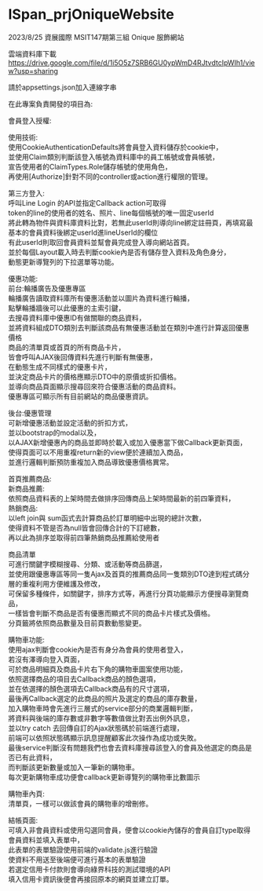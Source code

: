 # ISpan_prjOniqueWebsite  
  
2023/8/25 資展國際 MSIT147期第三組 Onique 服飾網站  
  
雲端資料庫下載
https://drive.google.com/file/d/1i5O5z7SRB6GU0ypWmD4RJtvdtcIpWIh1/view?usp=sharing  
  
請於appsettings.json加入連線字串  
  
在此專案負責開發的項目為:  
  
會員登入授權:  
  
使用技術:  
使用CookieAuthenticationDefaults將會員登入資料儲存於cookie中，  
並使用Claim類別判斷該登入帳號為資料庫中的員工帳號或會員帳號，  
宣告使用者的ClaimTypes.Role儲存帳號的使用角色，  
再使用[Authorize]針對不同的controller或action進行權限的管理。  
  
  
  
第三方登入:  
呼叫Line Login 的API並指定Callback action可取得  
token的line的使用者的姓名、照片、line每個帳號的唯一固定userId  
將此轉為物件與資料庫資料比對，若無此userId則導向line綁定註冊頁，再填寫最基本的會員資料後綁定userId進lineUserId的欄位  
有此userId則取回會員資料並幫會員完成登入導向網站首頁。  
並於每個Layout載入時去判斷cookie內是否有儲存登入資料及角色身分，  
動態更新導覽列的下拉選單等功能。  

  
優惠功能:  
前台:輪播廣告及優惠專區  
輪播廣告讀取資料庫所有優惠活動並以圖片為資料進行輪播，  
點擊輪播牆後可以此優惠的主索引鍵，  
去搜尋資料庫中優惠ID有做關聯的商品資料，  
並將資料組成DTO類別去判斷該商品有無優惠活動並在類別中進行計算返回優惠價格  
商品的清單頁或首頁的所有商品卡片，  
皆會呼叫AJAX後回傳資料先進行判斷有無優惠，  
在動態生成不同樣式的優惠卡片，  
並決定商品卡片的價格應顯示DTO中的原價或折扣價格。  
並導向商品頁面顯示搜尋回來符合優惠活動的商品資料。  
優惠專區可顯示所有目前網站的商品優惠資訊。  

後台:優惠管理  
可新增優惠活動並設定活動的折扣方式，  
並以bootstrap的modal以及，  
以AJAX新增優惠內的商品並即時於載入或加入優惠當下做Callback更新頁面，  
使得頁面可以不用重複return新的view便於連續加入商品，  
並進行邏輯判斷預防重複加入商品導致優惠價格異常。  
  
  
    
首頁推薦商品:  
新商品推薦:  
依照商品資料表的上架時間去做排序回傳商品上架時間最新的前四筆資料，  
熱銷商品:  
以left join與 sum函式去計算商品於訂單明細中出現的總計次數，  
使得資料不管是否為null皆會回傳合計的下訂總數，  
再以此為排序並取得前四筆熱銷商品推薦給使用者  
  
商品清單  
可進行關鍵字模糊搜尋、分類、或活動等商品篩選，  
並使用跟優惠專區等同一隻Ajax及首頁的推薦商品同一隻類別DTO達到程式碼分層的重複利用方便維護及修改，  
可保留多種條件，如關鍵字，排序方式等，再進行分頁功能顯示方便搜尋瀏覽商品，  
一樣皆會判斷不商品是否有優惠而顯式不同的商品卡片樣式及價格。  
分頁籤將依照商品數量及目前頁數動態變更。  

購物車功能:  
使用ajax判斷會cookie內是否有身分為會員的使用者登入，  
若沒有澤導向登入頁面，  
可於商品明細頁及商品卡片右下角的購物車圖案使用功能，  
依照選擇商品的項目去Callback商品的顏色選項，  
並在依選擇的顏色選項去Callback商品有的尺寸選項，  
最後再Callback選定的此商品的照片及選定的商品的庫存數量，  
加入購物車時會先進行三層式的service部分的商業邏輯判斷，  
將資料與後端的庫存數或非數字等數值做比對丟出例外訊息，  
並以try catch 去回傳自訂的Ajax狀態碼於前端進行處理，  
前端可以依照狀態碼顯示訊息提醒顧客此次操作為成功或失敗。  
最後service判斷沒有問題我們也會去資料庫搜尋該登入的會員及他選定的商品是否已有此資料，  
而判斷該更新數量或加入一筆新的購物車。  
每次更新購物車成功便會callback更新導覽列的購物車比數圖示  
  
購物車內頁:  
清單頁，一樣可以做該會員的購物車的增刪修。  

結帳頁面:    
可填入非會員資料或使用勾選同會員，便會以cookie內儲存的會員自訂type取得會員資料並填入表單中，  
此表單的表單驗證使用前端的validate.js進行驗證  
使資料不用送至後端便可進行基本的表單驗證  
若選定信用卡付款則會導向綠界科技的測試環境的API  
填入信用卡資訊後便會再接回原本的網頁並建立訂單。  



